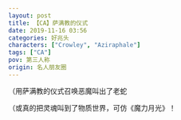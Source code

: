 ```yaml
---
layout: post
title: 【CA】萨满教的仪式
date: 2019-11-16 03:56
categories: 好兆头
characters: ["Crowley", "Aziraphale"]
tags: ["CA"]
pov: 第三人称
origin: 名人朋友圈
---
```


（用萨满教的仪式召唤恶魔叫出了老蛇

（或真的把灵魂叫到了物质世界，可仿《魔力月光》！
